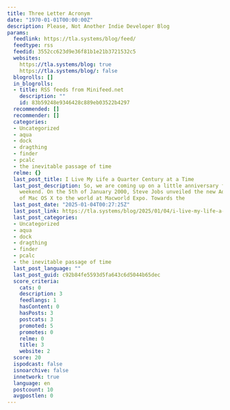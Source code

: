 ```yaml
---
title: Three Letter Acronym
date: "1970-01-01T00:00:00Z"
description: Please, Not Another Indie Developer Blog
params:
  feedlink: https://tla.systems/blog/feed/
  feedtype: rss
  feedid: 3552cc623d9e36f81b1e21b3721532c5
  websites:
    https://tla.systems/blog: true
    https://tla.systems/blog/: false
  blogrolls: []
  in_blogrolls:
  - title: RSS feeds from Minifeed.net
    description: ""
    id: 83b59248e9346428c889eb03522b4297
  recommended: []
  recommender: []
  categories:
  - Uncategorized
  - aqua
  - dock
  - dragthing
  - finder
  - pcalc
  - the inevitable passage of time
  relme: {}
  last_post_title: I Live My Life a Quarter Century at a Time
  last_post_description: So, we are coming up on a little anniversary for me this
    weekend. On the 5th of January 2000, Steve Jobs unveiled the new Aqua user interface
    of Mac OS X to the world at Macworld Expo. Towards the
  last_post_date: "2025-01-04T00:27:25Z"
  last_post_link: https://tla.systems/blog/2025/01/04/i-live-my-life-a-quarter-century-at-a-time/
  last_post_categories:
  - Uncategorized
  - aqua
  - dock
  - dragthing
  - finder
  - pcalc
  - the inevitable passage of time
  last_post_language: ""
  last_post_guid: c92b84fe5593d5fa643c6d5044b65dec
  score_criteria:
    cats: 0
    description: 3
    feedlangs: 1
    hasContent: 0
    hasPosts: 3
    postcats: 3
    promoted: 5
    promotes: 0
    relme: 0
    title: 3
    website: 2
  score: 20
  ispodcast: false
  isnoarchive: false
  innetwork: true
  language: en
  postcount: 10
  avgpostlen: 0
---
```

